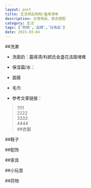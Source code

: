 ```yaml
---
layout: post
title: 生活用品购物/备用清单
description: 日常用品，穿衣搭配
category: 生活
tags: ['购物','品牌','日用品']
date: 2015-03-04
---
```


##洗漱

* 洗面奶：露得清/科颜氏金盏花洁面啫喱
* 保湿霜/水：
* 面膜
* 毛巾

* 参考文章链接：
>   1111  
>   2222  
>   3333  
>   4444  
##衣服
    
##鞋子

##配饰

##家具

##小玩意

##药物